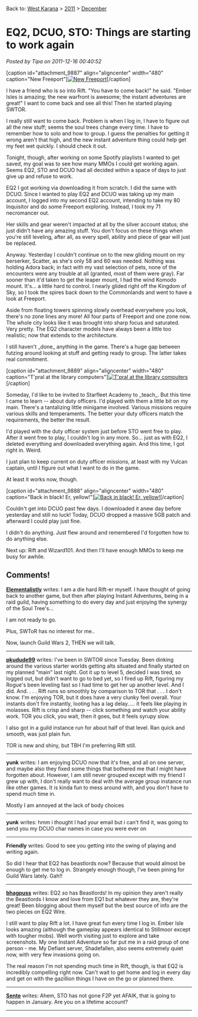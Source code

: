 Back to: [West Karana](/posts/westkarana.md) > [2011](/posts/2011/westkarana.md) > [December](./westkarana.md)
# EQ2, DCUO, STO: Things are starting to work again

*Posted by Tipa on 2011-12-16 00:40:52*

[caption id="attachment\_9887" align="aligncenter" width="480" caption="New Freeport"][![](../../../uploads/2011/12/EverQuest2-2011-12-15-23-07-31-09-480x384.jpg "New Freeport")](../../../uploads/2011/12/EverQuest2-2011-12-15-23-07-31-09.jpg)[/caption]

I have a friend who is so into Rift. "You have to come back!" he said. "Ember Isles is amazing; the new warfront is awesome; the instant adventures are great!" I want to come back and see all this! Then he started playing SWTOR.

I really still want to come back. Problem is when I log in, I have to figure out all the new stuff; seems the soul trees change every time. I have to remember how to solo and how to group. I guess the penalties for getting it wrong aren't that high, and the new instant adventure thing could help get my feet wet quickly. I should check it out.

Tonight, though, after working on some Spotify playlists I wanted to get saved, my goal was to see how many MMOs I could get working again. Seems EQ2, STO and DCUO had all decided within a space of days to just give up and refuse to work.

EQ2 I got working via downloading it from scratch. I did the same with DCUO. Since I wanted to play EQ2 and DCUO was taking up my main account, I logged into my second EQ2 account, intending to take my 80 Inquisitor and do some Freeport exploring. Instead, I took my 71 necromancer out.

Her skills and gear weren't impacted at all by the silver account status; she just didn't have any amazing stuff. You don't focus on these things when you're still leveling, after all, as every spell, ability and piece of gear will just be replaced.

Anyway. Yesterday I couldn't continue on to the new gliding mount on my berserker, Scatter, as she's only 58 and 60 was needed. Nothing was holding Adora back; in fact with my vast selection of pets, none of the encounters were any trouble at all (granted, most of them were gray). Far sooner than it'd taken to get the leaper mount, I had the wind Komodo mount. It's... a little hard to control. I nearly glided right off the Kingdom of Sky, so I took the spires back down to the Commonlands and went to have a look at Freeport.

Aside from floating towers spinning slowly overhead everywhere you look, there's no zone lines any more! All four parts of Freeport and one zone now. The whole city looks like it was brought into sharp focus and saturated. Very pretty. The EQ2 character models have always been a little too realistic; now that extends to the architecture.

I still haven't \_done\_ anything in the game. There's a huge gap between futzing around looking at stuff and getting ready to group. The latter takes real commitment.

[caption id="attachment\_9889" align="aligncenter" width="480" caption="T'pral at the library computers"][![](../../../uploads/2011/12/GameClient-2011-12-16-00-32-17-17-480x384.jpg "T'pral at the library computers")](../../../uploads/2011/12/GameClient-2011-12-16-00-32-17-17.jpg)[/caption]

Someday, I'd like to be invited to Starfleet Academy to \_teach\_. But this time I came to learn -- about duty officers. I'd played with them a little bit on my main. There's a tantalizing little minigame involved. Various missions require various skills and temperaments. The better your duty officers match the requirements, the better the result.

I'd played with the duty officer system just before STO went free to play. After it went free to play, I couldn't log in any more. So... just as with EQ2, I deleted everything and downloaded everything again. And this time, I got right in. Weird.

I just plan to keep current on duty officer missions, at least with my Vulcan captain, until I figure out what I want to do in the game.

At least it works now, though.

[caption id="attachment\_9888" align="aligncenter" width="480" caption="Back in black! Er, yellow!"][![](../../../uploads/2011/12/Fullscreen-capture-12152011-114054-PM-480x385.jpg "Back in black! Er, yellow!")](../../../uploads/2011/12/Fullscreen-capture-12152011-114054-PM.jpg)[/caption]

Couldn't get into DCUO past few days. I downloaded it anew day before yesterday and still no luck! Today, DCUO dropped a massive 5GB patch and afterward I could play just fine.

I didn't do anything. Just flew around and remembered I'd forgotten how to do anything else.

Next up: Rift and Wizard101. And then I'll have enough MMOs to keep me busy for awhile.
## Comments!

**[Elementalistly](http://simple-n-complex.blogspot.com/)** writes: I am a die hard Rift-er myself. I have thought of going back to another game, but then after playing Instant Adventures, being in a raid guild, having something to do every day and just enjoying the synergy of the Soul Tree's...

I am not ready to go. 

Plus, SWToR has no interest for me..

Now, launch Guild Wars 2, THEN we will talk.

---

**[pkudude99](http://nomadicgamer.com)** writes: I've been in SWTOR since Tuesday. Been dinking around the various starter worlds getting alts situated and finally started on my planned "main" last night. Got it up to level 5, decided I was tired, so logged out, but didn't want to go to bed yet, so I fired up Rift, figuring my Rogue's been leveling fast so I had time to get her up another level. And I did. And. . . . Rift runs so smoothly by comparison to TOR that . . . I don't know. I'm enjoying TOR, but it does have a very clunky feel overall. Your instants don't fire instantly, looting has a lag delay..... it feels like playing in molasses. Rift is crisp and sharp -- click something and watch your ability work. TOR you click, you wait, then it goes, but it feels syrupy slow.

I also got in a guild instance run for about half of that level. Ran quick and smooth, was just plain fun.

TOR is new and shiny, but TBH I'm preferring Rift still.

---

**yunk** writes: I am enjoying DCUO now that it's free, and all on one server, and maybe also they fixed some things that bothered me that I might have forgotten about. However, I am still never grouped except with my friend I grew up with, I don't really want to deal with the average group instance run like other games. It is kinda fun to mess around with, and you don't have to spend much time in.

Mostly I am annoyed at the lack of body choices

---

**yunk** writes: hmm i thought I had your email but i can't find it, was going to send you my DCUO char names in case you were ever on

---

**Friendly** writes: Good to see you getting into the swing of playing and writing again.

So did I hear that EQ2 has beastlords now? Because that would almost be enough to get me to log in. Strangely enough though, I've been pining for Guild Wars lately. Gah!!

---

**[bhagpuss](http://bhagpuss.blogspot.com/)** writes: EQ2 *so* has Beastlords! In my opinion they aren't really the Beastlords I know and love from EQ1 but whatever they are, they're great! Been blogging about them myself but the best source of info are the two pieces on EQ2 Wire.

I still want to play Rift a lot. I have great fun every time I log in. Ember Isle looks amazing (although the gameplay appears identical to Stillmoor except with tougher mobs). Well worth visiting just to explore and take screenshots. My one Instant Adventure so far put me in a raid group of one person - me. My Defiant server, Shadefallen, also seems extremely quiet now, with very few invasions going on.

The real reason I'm not spending much time in Rift, though, is that EQ2 is incredibly compelling right now. Can't wait to get home and log in every day and get on with the gazillion things I have on the go or planned there.

---

**[Sente](http://adingworld.wordpress.com)** writes: Ahem, STO has not gone F2P yet AFAIK, that is going to happen in January. Are you on a lifetime account?

---

